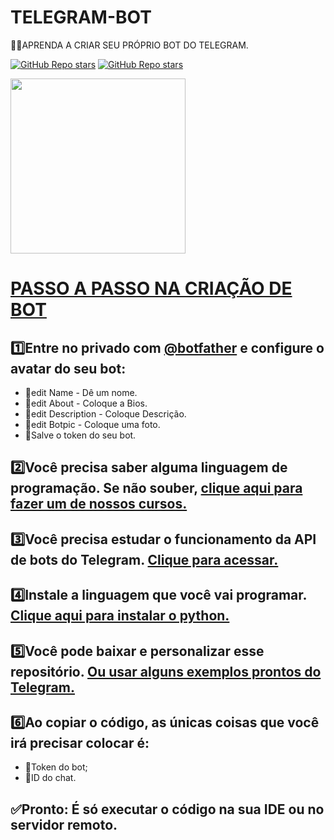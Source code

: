 # TELEGRAM-BOT
👨‍⚖️APRENDA A CRIAR SEU PRÓPRIO BOT DO TELEGRAM.

[![GitHub Repo stars](https://img.shields.io/badge/CURSO%20COMPRETO%20NO-CANAL-03A9F4?logo=telegram)](https://t.me/BOTCRIADO) 
[![GitHub Repo stars](https://img.shields.io/badge/PEÇA%20AJUDA%20NO-GRUPO-03A9F4?logo=telegram)](https://t.me/CODIGOGP)
<br>

<img src="https://blog.vandersonguidi.com.br/wp-content/uploads/2019/04/S_863346-MLB29530915311_032019-O.jpg" align="center" width="280"> <br>

# [PASSO A PASSO NA CRIAÇÃO DE BOT](https://t.me/BOTCRIADO/4)

## 1️⃣Entre no privado com [@botfather](https://t.me/botfather) e configure o avatar do seu bot:
* 🔹edit Name - Dê um nome.
* 🔹edit About - Coloque a Bios.
* 🔹edit Description - Coloque Descrição.
* 🔹edit Botpic - Coloque uma foto.
* 🔰Salve o token do seu bot.

## 2️⃣Você precisa saber alguma linguagem de programação. Se não souber, [clique aqui para fazer um de nossos cursos.](https://t.me/CODIGOCN/1333)

## 3️⃣Você precisa estudar o funcionamento da API de bots do Telegram. [Clique para acessar.](https://core.telegram.org/bots/api)

## 4️⃣Instale a linguagem que você vai programar. [Clique aqui para instalar o python.](https://pypi.org/project/pyTelegramBotAPI/#files)

## 5️⃣Você pode baixar e personalizar esse repositório. [Ou usar alguns exemplos prontos do Telegram.](https://core.telegram.org/bots/samples)

## 6️⃣Ao copiar o código, as únicas coisas que você irá precisar colocar é:
* 🔰Token do bot;
* 🔰ID do chat.

## ✅Pronto: É só executar o código na sua IDE ou no servidor remoto.
